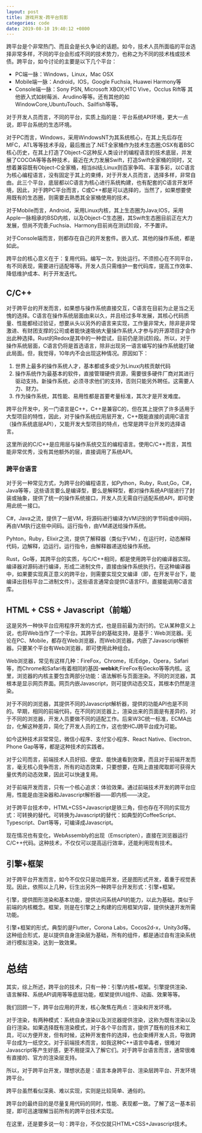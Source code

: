 ```yaml
---
layout: post
title: 游戏开发-跨平台剪影
categories: code
date: 2019-08-10 19:40:12 +0800
---
```


跨平台是个非常热门、而且会是长久争论的话题。如今，技术人员所面临的平台选择非常多样，不同的平台会形成不同的技术势力，也称之为不同的技术栈或技术债。跨平台，如今讨论的主要是以下几个平台：
- PC端一脉：Windows，Linux，Mac OSX
- Mobile端一脉：Android，IOS，Google Fuchsia, Huawei Harmony等
- Console端一脉：Sony PSN, Microsoft XBOX;HTC Vive，Occlus Rift等
其他嵌入式如树莓派、Arudino等等。还有其他的如WindowCore,UbuntuTouch、Sailfish等等。

对于开发人员而言，不同的平台，实质上指的是：平台系统API环境，更大一点说，即平台系统的生态环境。

对于PC而言，Windows，采用WindowsNT为其系统核心，在其上先后存在MFC，ATL等等技术手段，最后推出了.NET全家桶作为技术生态圈;OSX有着BSC核心历史，在其上打造了Object-C这种反人类设计的编程语言的技术底层，并发展了COCOA等等各种技术，最近在大力发展Swift，打造Swift全家桶的同时，又想着兼容既有Object-C全家桶，相当纠结;Linux则百家争鸣、丰富多彩，以C语言为核心编程语言，没有固定于其上的束缚，对于开发人员而言，选择多样，非常自由。此三个平台，底层都以C语言为核心进行系统构建，也有配套的C语言开发环境，因此，对于跨PC平台而言，C或C++都是可以选择的，当然了，如果想要使用既有的生态圈，则需要去熟悉其全家桶使用的技术。

对于Mobile而言，Android，采用Linux内核，其上生态圈为Java;IOS，采用Apple一脉相承的BSD内核，以及Object-C生态圈，其Swift生态圈目前正在大力发展，但尚不完善;Fuchsia、Harmony目前尚在测试阶段，不予置评。

对于Console端而言，则都存在自己的开发套件。嵌入式、其他的操作系统，都是如此。

跨平台的核心意义在于：复用代码。编写一次，到处运行。不须担心在不同平台，有不同表现，需要进行适配等等。开发人员只需维护一套代码库，提高工作效率、降低维护成本、利于开发迭代。

## C/C++
对于跨平台的开发而言，如果想与操作系统直接交互，C语言在目前为止是当之无愧的选择。C语言在操作系统层面由来以久，并且经过多年发展，其核心代码质量、性能都经过验证，想要从头以另外的语言来实现，工作量非常大，除非是非常激进、有财团支撑的公司或者能快速吸纳大量操作系统人才参与的开源项目才会作出此种选择。Rust的Redox是其中的一种尝试，目前仍是测试阶段。所以，对于操作系统层面，C语言仍将是首选语言，除非出现另一语言编写的操作系统能打破此局面。但，我觉得，10年内不会出现这种情况。原因如下：
1. 世界上最多的操作系统人才，基本都或多或少为Linux内核贡献代码
2. 操作系统作为最基本的软件，直接管理硬件资源，需要很多硬件厂商对其进行驱动支持。新操作系统，必须寻求他们的支持，否则只能另外聘任。这需要人力、财力。
3. 作为操作系统，其性能、易用性都是首要考量标准，其次才是开发难度。

跨平台开发中，另一门语言是C++，C++是兼容C的，但在其上提供了许多适用于大型项目的特性，因此，对于操作系统应用层开发，C++既能直接的调用C语言（操作系统底层API），又能开发大型项目的特点，也常是跨平台开发的选择语言。

这里所说的C/C++是应用层与操作系统交互的编程语言。使用C/C++而言，其性能非常优秀，没有其他额外的层，直接调用了系统API。

### 跨平台语言
对于另一种常见方式，为跨平台的编程语言，如Python，Ruby，Rust,Go，C#，Java等等，这些语言要么是编译型，要么是解释型，都对操作系统API层进行了封装或抽象，提供了统一的操作系统接口，开发人员无需自行适配系统API，即可使用此统一接口。

C#，Java之流，提供了一层VM，将源码进行编译为VM识别的字节码或中间码，再由VM执行这些中间码。运行指令，由VM递送给操作系统。

Pyhton，Ruby，Elixir之流，提供了解释器（类似于VM），在运行时，动态解释代码，边解释，边运行。运行指令，由解释器递送给操作系统。

Rust，Go等，其跨平台的实质，与C/C++相同，都是使用跨平台的编译器实现。编译器对源码进行编译，形成二进制文件，直接由操作系统执行。在这种编译器中，如果要实现真正意义的跨平台，则需要实现交叉编译（即，在开发平台下，能编译出目标平台二进制文件）。这些语言通常会提供C语言FFI，直接能调用C语言库。


## HTML + CSS + Javascript（前端）
这是另外一种快平台应用程序开发的方式，也是目前最为流行的。它从某种意义上说，也将Web当作了一个平台。其跨平台的基础支持，是基于：Web浏览器。无论在PC、Mobile，都存在Web浏览器，而Web浏览器，内嵌了Javascript解析器。只要某个平台有Web浏览器，即可使用此种组合。

Web浏览器，常见有这样几种：FireFox，Chrome，IE/Edge，Opera，Safari等，而Chrome和Safari有着相同的基因-**webkit**;FireFox有Gecko等等内核。这里，浏览器的内核主要包含两部分功能：语法解析与页面渲染。不同的浏览器，其根本是显示网页界面。网页内嵌Javascript，则可提供动态交互，其根本仍然是渲染。

对于不同的浏览器，其提供不同的Javascript解析器，提供的功能API也是不同的。早期，相同的前端代码，在不同的浏览器上，渲染出来的页面是有差异的，对于不同的浏览器，开发人员要做不同的适配工作。后来W3C统一标准，ECMA出台，化解这种差异，简化了开发人员的工作，这也使HCJ跨平台成为可能。

如今这种技术非常常见，微信小程序、支付宝小程序、React Native、Electron、Phone Gap等等，都是这种技术的实践者。

对于公司而言，前端技术人员好招、便宜、能快速看到效果，而且对于前端开发而言，毫无核心竞争而言，所有的动态效果，只要想要，在网上直接爬取即可获得大量优秀的动态效果，因此可以快速复用。

对于前端开发而言，只有一个核心追求：体验效果。通过前端技术开发的跨平台应用，性能是由渲染器和Javascript解析器——即内核——决定。

对于跨平台技术中，HTML+CSS+Javascript是铁三角，但也存在不同的实现方式：可转换的替代。可转换为Javascript的替代：如典型的CoffeeScript、Typescript、Dart等等，可编译成Javascript。

现在情况也有变化，WebAssembly的出现（Emscripten），直接在浏览器运行C/C++代码。这种技术，不仅仅可以提高运行效率，还能利用现有技术。

## 引擎+框架
对于跨平台开发而言，如今不仅仅只是功能开发，还是图形式开发，着重于视觉表现。因此，依照以上几种，衍生出另外一种跨平台开发形式：引擎+框架。

引擎，提供图形渲染和基本功能，提供访问系统API的能力，以此为基础，类似于前端的内核概念。框架，则是在引擎之上构建的应用框架内容，提供快速开发所需功能。

引擎+框架的形式，典型的是Flutter，Corona Labs，Cocos2d-x，Unity3d等。这种组合形式，是以提供自身渲染层为基础，所有的组件，都是通过自有渲染系统进行模拟渲染，达到一致效果。



# 总结
其实，综上所述，跨平台的技术，只有一种：引擎/内核+框架。引擎提供渲染、语言解释、系统API调用等等底层功能，框架提供UI组件、动画、效果等等。

我们回顾一下，跨平台应用的开发，核心聚焦在两点：渲染和开发环境。

对于渲染，有两种模式：系统自身渲染以及浏览器提供渲染，这称为既有渲染以及自行渲染。如果选择既有渲染模式，对于各个平台而言，提供了既有的技术和工具，可以方便开发，但有时候，这种开发套件的选择，也会束缚开发人员，导致跨平台成为一纸空文。对于前端技术而言，如我这种C++语言中毒者，很难对Javascript等产生好感，更不用提深入了解它们。对于跨平台语言而言，通常很难有直接的、官方的渲染层支持。

所以，对于跨平台开发，理想状态是：语言本身跨平台、渲染层跨平台、开发环境跨平台。

跨平台虽然看似深奥、难以实现，实则是比较简单、通俗的。

跨平台的最终目的是尽量复用代码的同时，性能、表现都一致。了解了这一基本前提，即可迅速理解当前所有的跨平台技术实现。

在这里，还是要多说一句：跨平台，不仅仅就只HTML+CSS+Javascript技术。
